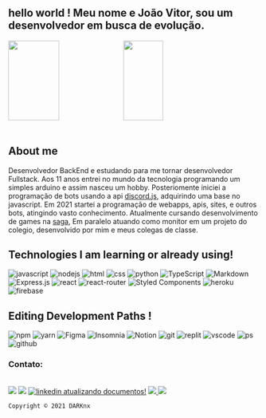 ## hello world ! Meu nome e João Vitor, sou um desenvolvedor em busca de evolução.

<div>

   
    
  <img width="45%"  height="160em" src="https://github-readme-stats.vercel.app/api?username=DARKnx&show_icons=true&theme=dark&include_all_commits=true&count_private=true"/>
  <img width="40%" height="160em" src="https://github-readme-stats.vercel.app/api/top-langs/?username=DARKnx&layout=compact&langs_count=7&theme=dark"/>
</div><br>



  
## About me

Desenvolvedor BackEnd e estudando para me tornar desenvolvedor Fullstack. Aos 11 anos entrei no mundo da tecnologia programando um simples arduino e assim nasceu um hobby. Posteriomente iniciei a programação de bots usando a api [discord.js](https://discord.js.org), adquirindo uma base no javascript. Em 2021 startei a programação de  webapps, apis, sites, e outros bots, atingindo vasto conhecimento. Atualmente cursando desenvolvimento de games na [saga](https://www.saga.com.br), Em paralelo atuando como monitor em um projeto do colegio, desenvolvido por mim e meus colegas de classe.
  

## Technologies I am learning or already using!

![javascript](https://img.shields.io/badge/JavaScript-F7DF1E?style=for-the-badge&logo=javascript&logoColor=black)
![nodejs](https://img.shields.io/badge/node.js-6DA55F?style=for-the-badge&logo=node.js&logoColor=white)
![html](https://img.shields.io/badge/html5-%23E34F26.svg?style=for-the-badge&logo=html5&logoColor=white)
![css](https://img.shields.io/badge/css3-%231572B6.svg?style=for-the-badge&logo=css3&logoColor=white)
![python](https://img.shields.io/badge/python-3670A0?style=for-the-badge&logo=python&logoColor=ffdd54)
![TypeScript](https://img.shields.io/badge/typescript-%23007ACC.svg?style=for-the-badge&logo=typescript&logoColor=white)
![Markdown](https://img.shields.io/badge/markdown-%23000000.svg?style=for-the-badge&logo=markdown&logoColor=white)
![Express.js](https://img.shields.io/badge/express.js-%23404d59.svg?style=for-the-badge&logo=express&logoColor=%2361DAFB)
![react](https://img.shields.io/badge/react-%2320232a.svg?style=for-the-badge&logo=react&logoColor=%2361DAFB)
![react-router](https://img.shields.io/badge/React_Router-CA4245?style=for-the-badge&logo=react-router&logoColor=white)
![Styled Components](https://img.shields.io/badge/styled--components-DB7093?style=for-the-badge&logo=styled-components&logoColor=white)
![heroku](https://img.shields.io/badge/heroku-%23430098.svg?style=for-the-badge&logo=heroku&logoColor=white)
![firebase](https://img.shields.io/badge/firebase-%23039BE5.svg?style=for-the-badge&logo=firebase)
  
## Editing Development Paths !

![npm](https://img.shields.io/badge/NPM-%23000000.svg?style=for-the-badge&logo=npm&logoColor=white)
![yarn](https://img.shields.io/badge/yarn-%232C8EBB.svg?style=for-the-badge&logo=yarn&logoColor=white)
![Figma](https://img.shields.io/badge/figma-%23F24E1E.svg?style=for-the-badge&logo=figma&logoColor=white)
![Insomnia](https://img.shields.io/badge/Insomnia-black?style=for-the-badge&logo=insomnia&logoColor=5849BE)
![Notion](https://img.shields.io/badge/Notion-%23000000.svg?style=for-the-badge&logo=notion&logoColor=white)
![git](https://img.shields.io/badge/git-%23F05033.svg?style=for-the-badge&logo=git&logoColor=white)
![replit](https://img.shields.io/badge/Repl.it-%230D101E.svg?style=for-the-badge&logo=replit&logoColor=white)
![vscode](https://img.shields.io/badge/Visual%20Studio-5C2D91.svg?style=for-the-badge&logo=visual-studio&logoColor=white)
![ps](https://img.shields.io/badge/adobephotoshop-%2331A8FF.svg?style=for-the-badge&logo=adobephotoshop&logoColor=white)
![github](https://img.shields.io/badge/github-%23121011.svg?style=for-the-badge&logo=github&logoColor=white)


  ### Contato:
<div style="display: inline_block"><br>
<a href="https://discord.gg/mzYPWSP2e9"><img src="https://img.shields.io/badge/servidor-%237289DA.svg?style=for-the-badge&logo=discord&logoColor=white"></a>
<a href="mailto:joao.vitornl@gmail.com?subject=Ola tudo bem ? Tenho interesse em seus serviços!"><img src="https://img.shields.io/badge/Gmail-D14836?style=for-the-badge&logo=gmail&logoColor=white"></a>
<a href="https://linkedin.com/in/joão-vitor-750726224/"><img  alt="linkedin atualizando documentos!" src="https://img.shields.io/badge/linkedin-%230077B5.svg?style=for-the-badge&logo=linkedin&logoColor=white"></a> 
<!-- linkedin analisando documentos !-->  
<a href="https://api.whatsapp.com/send?phone=+5531997100959&text=ola%20tudo%20bem%20?%20tenho%20interesse%20em%20seus%20serviços!"><img src="https://img.shields.io/badge/WhatsApp-25D366?style=for-the-badge&logo=whatsapp&logoColor=white"> </a>
<a href="https://www.instagram.com/darknx.br/"><img src="https://img.shields.io/badge/instagram-%23E4405F.svg?style=for-the-badge&logo=Instagram&logoColor=white"> </a>           </div>

  
  ```Copyright © 2021 DARKnx```
  

